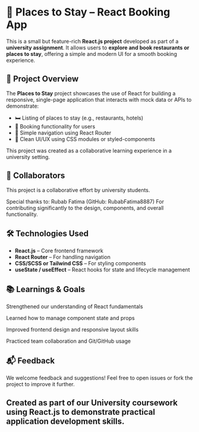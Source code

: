 # 🏨 Places to Stay – React Booking App

This is a small but feature-rich **React.js project** developed as part of a **university assignment**. It allows users to **explore and book restaurants or places to stay**, offering a simple and modern UI for a smooth booking experience.

## 🎯 Project Overview

The **Places to Stay** project showcases the use of React for building a responsive, single-page application that interacts with mock data or APIs to demonstrate:

- 🛏️ Listing of places to stay (e.g., restaurants, hotels)
- 📅 Booking functionality for users
- 🧭 Simple navigation using React Router
- 🎨 Clean UI/UX using CSS modules or styled-components

This project was created as a collaborative learning experience in a university setting.

## 🤝 Collaborators
This project is a collaborative effort by university students.

Special thanks to:
Rubab Fatima (GitHub: RubabFatima8887)
For contributing significantly to the design, components, and overall functionality.

## 🛠️ Technologies Used

- **React.js** – Core frontend framework
- **React Router** – For handling navigation
- **CSS/SCSS or Tailwind CSS** – For styling components
- **useState / useEffect** – React hooks for state and lifecycle management

## 📚 Learnings & Goals
Strengthened our understanding of React fundamentals

Learned how to manage component state and props

Improved frontend design and responsive layout skills

Practiced team collaboration and Git/GitHub usage

## 📬 Feedback
We welcome feedback and suggestions! Feel free to open issues or fork the project to improve it further.

## Created as part of our University coursework using React.js to demonstrate practical application development skills.
